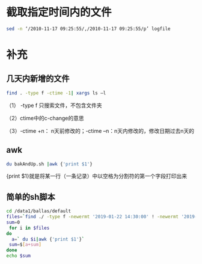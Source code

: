 # 截取指定时间内的文件

```sh
sed -n ‘/2010-11-17 09:25:55/,/2010-11-17 09:25:55/p’ logfile
```

# 补充

## 几天内新增的文件

```sh
find . -type f -ctime -1| xargs ls –l
```

（1） -type f 只搜索文件，不包含文件夹

（2）ctime中的c-change的意思

（3）-ctime +n： n天前修改的；-ctime –n：n天内修改的，修改日期过去n天的

## awk

```sh
du bakAndUp.sh |awk {'print $1'}
```
{print $1}就是将某一行（一条记录）中以空格为分割符的第一个字段打印出来

## 简单的sh脚本

```sh
cd /data1/ballas/default   
files=`find ./ -type f -newermt '2019-01-22 14:30:00' ! -newermt '2019-01-22 14:40:00'|sort`
sum=0
 for i in $files
do
  a=` du $i|awk {'print $1'}`
 sum=$[a+sum]
done
echo $sum
```

